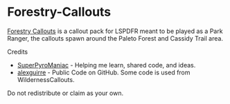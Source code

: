 # Forestry-Callouts
[Forestry Callouts](https://www.lcpdfr.com/downloads/gta5mods/scripts/34663-forestry-callouts/) is a callout pack for LSPDFR meant to be played as a Park Ranger, the callouts spawn around the Paleto Forest and Cassidy Trail area. 

Credits
- [SuperPyroManiac](https://github.com/SuperPyroManiac) - Helping me learn, shared code, and ideas.
- [alexguirre](https://github.com/alexguirre) - Public Code on GitHub. Some code is used from WildernessCallouts.

Do not redistribute or claim as your own.

